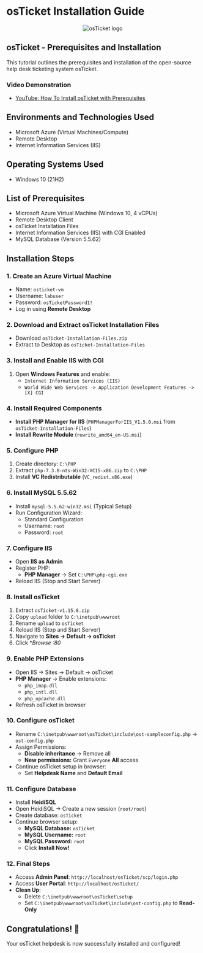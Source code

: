 # osTicket Installation Guide

<p align="center">
<img src="https://i.imgur.com/Clzj7Xs.png" alt="osTicket logo"/>
</p>

## osTicket - Prerequisites and Installation
This tutorial outlines the prerequisites and installation of the open-source help desk ticketing system osTicket.

### Video Demonstration
- [YouTube: How To Install osTicket with Prerequisites](https://www.youtube.com)

## Environments and Technologies Used
- Microsoft Azure (Virtual Machines/Compute)
- Remote Desktop
- Internet Information Services (IIS)

## Operating Systems Used
- Windows 10 (21H2)

## List of Prerequisites
- Microsoft Azure Virtual Machine (Windows 10, 4 vCPUs)
- Remote Desktop Client
- osTicket Installation Files
- Internet Information Services (IIS) with CGI Enabled
- MySQL Database (Version 5.5.62)

## Installation Steps
### 1. Create an Azure Virtual Machine
- Name: `osticket-vm`
- Username: `labuser`
- Password: `osTicketPassword1!`
- Log in using **Remote Desktop**

### 2. Download and Extract osTicket Installation Files
- Download `osTicket-Installation-Files.zip`
- Extract to Desktop as `osTicket-Installation-Files`

### 3. Install and Enable IIS with CGI
1. Open **Windows Features** and enable:
   - `Internet Information Services (IIS)`
   - `World Wide Web Services -> Application Development Features -> [X] CGI`

### 4. Install Required Components
- **Install PHP Manager for IIS** (`PHPManagerForIIS_V1.5.0.msi` from `osTicket-Installation-Files`)
- **Install Rewrite Module** (`rewrite_amd64_en-US.msi`)

### 5. Configure PHP
1. Create directory: `C:\PHP`
2. Extract `php-7.3.8-nts-Win32-VC15-x86.zip` to `C:\PHP`
3. Install **VC Redistributable** (`VC_redist.x86.exe`)

### 6. Install MySQL 5.5.62
- Install `mysql-5.5.62-win32.msi` (Typical Setup)
- Run Configuration Wizard:
  - Standard Configuration
  - Username: `root`
  - Password: `root`

### 7. Configure IIS
- Open **IIS as Admin**
- Register PHP:
  - **PHP Manager** → Set `C:\PHP\php-cgi.exe`
- Reload IIS (Stop and Start Server)

### 8. Install osTicket
1. Extract `osTicket-v1.15.8.zip`
2. Copy `upload` folder to `C:\inetpub\wwwroot`
3. Rename `upload` to `osTicket`
4. Reload IIS (Stop and Start Server)
5. Navigate to **Sites → Default → osTicket**
6. Click **Browse *:80**

### 9. Enable PHP Extensions
- Open IIS → Sites → Default → osTicket
- **PHP Manager** → Enable extensions:
  - `php_imap.dll`
  - `php_intl.dll`
  - `php_opcache.dll`
- Refresh osTicket in browser

### 10. Configure osTicket
- Rename `C:\inetpub\wwwroot\osTicket\include\ost-sampleconfig.php` → `ost-config.php`
- Assign Permissions:
  - **Disable inheritance** → Remove all
  - **New permissions:** Grant `Everyone` **All** access
- Continue osTicket setup in browser:
  - Set **Helpdesk Name** and **Default Email**

### 11. Configure Database
- Install **HeidiSQL**
- Open HeidiSQL → Create a new session (`root/root`)
- Create database: `osTicket`
- Continue browser setup:
  - **MySQL Database:** `osTicket`
  - **MySQL Username:** `root`
  - **MySQL Password:** `root`
  - Click **Install Now!**

### 12. Final Steps
- Access **Admin Panel**: `http://localhost/osTicket/scp/login.php`
- Access **User Portal**: `http://localhost/osTicket/`
- **Clean Up**:
  - Delete `C:\inetpub\wwwroot\osTicket\setup`
  - Set `C:\inetpub\wwwroot\osTicket\include\ost-config.php` to **Read-Only**

## Congratulations! 🎉
Your osTicket helpdesk is now successfully installed and configured!

